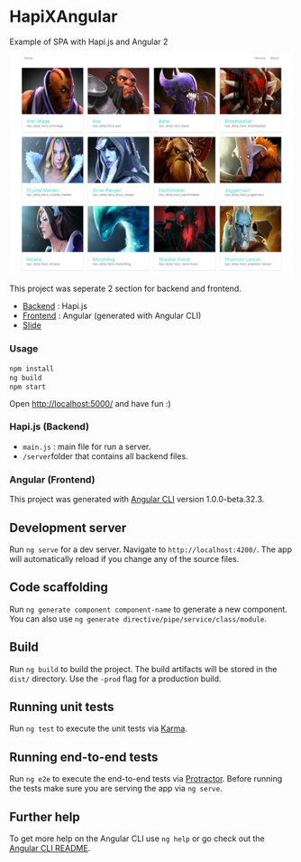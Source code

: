 # HapiXAngular

Example of SPA with Hapi.js and Angular 2

![Screenshot](/screen.png)

This project was seperate 2 section for backend and frontend.

- [Backend](/server) : Hapi.js
- [Frontend](/src) : Angular (generated with Angular CLI)
- [Slide](/example/slides)

### Usage

```
npm install
ng build
npm start
```

Open [http://localhost:5000/](http://localhost:5000/) and have fun :)

### Hapi.js (Backend)

- `main.js` : main file for run a server.
- `/server`folder that contains all backend files.


### Angular (Frontend)

This project was generated with [Angular CLI](https://github.com/angular/angular-cli) version 1.0.0-beta.32.3.

## Development server
Run `ng serve` for a dev server. Navigate to `http://localhost:4200/`. The app will automatically reload if you change any of the source files.

## Code scaffolding

Run `ng generate component component-name` to generate a new component. You can also use `ng generate directive/pipe/service/class/module`.

## Build

Run `ng build` to build the project. The build artifacts will be stored in the `dist/` directory. Use the `-prod` flag for a production build.

## Running unit tests

Run `ng test` to execute the unit tests via [Karma](https://karma-runner.github.io).

## Running end-to-end tests

Run `ng e2e` to execute the end-to-end tests via [Protractor](http://www.protractortest.org/).
Before running the tests make sure you are serving the app via `ng serve`.

## Further help

To get more help on the Angular CLI use `ng help` or go check out the [Angular CLI README](https://github.com/angular/angular-cli/blob/master/README.md).
